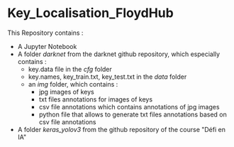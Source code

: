 # Key_Localisation_FloydHub

This Repository contains : 
- A Jupyter Notebook
- A folder *darknet* from the darknet github repository, which especially contains : 
  - key.data file in the *cfg* folder
  - key.names, key_train.txt, key_test.txt in the *data* folder
  - an *img* folder, which contains : 
    - jpg images of keys
    - txt files annotations for images of keys
    - csv file annotations which contains annotations of jpg images
    - python file that allows to generate txt files annotations based on csv file annotations
- A folder *keras_yolov3* from the github repository of the course "Défi en IA"
